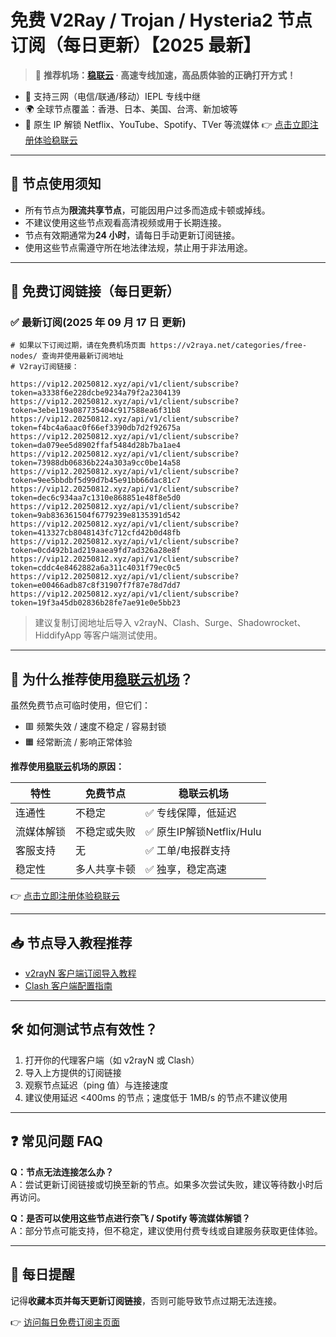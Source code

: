 # 免费 V2Ray / Trojan / Hysteria2 节点订阅（每日更新）【2025 最新】

> 🎯 **推荐机场：[稳联云](https://shortlink3.20250812.xyz/1) · 高速专线加速，高品质体验的正确打开方式！**

- 📶 支持三网（电信/联通/移动）IEPL 专线中继
- 🌍 全球节点覆盖：香港、日本、美国、台湾、新加坡等
- 🚀 原生 IP 解锁 Netflix、YouTube、Spotify、TVer 等流媒体
  👉 [点击立即注册体验稳联云](https://shortlink3.20250812.xyz/1)

---

## 📌 节点使用须知

- 所有节点为**限流共享节点**，可能因用户过多而造成卡顿或掉线。
- 不建议使用这些节点观看高清视频或用于长期连接。
- 节点有效期通常为**24 小时**，请每日手动更新订阅链接。
- 使用这些节点需遵守所在地法律法规，禁止用于非法用途。

---

## 🔗 免费订阅链接（每日更新）

### ✅ 最新订阅(2025 年 09 月 17 日 更新)

```code
# 如果以下订阅过期，请在免费机场页面 https://v2raya.net/categories/free-nodes/ 查询并使用最新订阅地址
# V2ray订阅链接：

https://vip12.20250812.xyz/api/v1/client/subscribe?token=a3338f6e228dcbe9234a79f2a2304139
https://vip12.20250812.xyz/api/v1/client/subscribe?token=3ebe119a087735404c917588ea6f31b8
https://vip12.20250812.xyz/api/v1/client/subscribe?token=f4bc4a6aac0f66ef3390db7d2f92675a
https://vip12.20250812.xyz/api/v1/client/subscribe?token=da079ee5d8902ffaf5484d28b7ba1ae4
https://vip12.20250812.xyz/api/v1/client/subscribe?token=73988db06836b224a303a9cc0be14a58
https://vip12.20250812.xyz/api/v1/client/subscribe?token=9ee5bbdbf5d99d7b45e91bb66dac81c7
https://vip12.20250812.xyz/api/v1/client/subscribe?token=dec6c934aa7c1310e868851e48f8e5d0
https://vip12.20250812.xyz/api/v1/client/subscribe?token=9ab836361504f6779239e8135391d542
https://vip12.20250812.xyz/api/v1/client/subscribe?token=413327cb8048143fc712cfd42b0d48fb
https://vip12.20250812.xyz/api/v1/client/subscribe?token=0cd492b1ad219aaea9fd7ad326a28e8f
https://vip12.20250812.xyz/api/v1/client/subscribe?token=cddc4e8462882a6a311c4031f79ec0c5
https://vip12.20250812.xyz/api/v1/client/subscribe?token=e00466adb87c8f31907f7f87e78d7dd7
https://vip12.20250812.xyz/api/v1/client/subscribe?token=19f3a45db02836b28fe7ae91e0e5bb23

```

> 建议复制订阅地址后导入 v2rayN、Clash、Surge、Shadowrocket、HiddifyApp 等客户端测试使用。

---

## 🚀 为什么推荐使用[稳联云机场](https://shortlink3.20250812.xyz/1)？

虽然免费节点可临时使用，但它们：

- 🟥 频繁失效 / 速度不稳定 / 容易封锁
- 🟧 经常断流 / 影响正常体验

**推荐使用[稳联云](https://shortlink3.20250812.xyz/1)机场的原因：**

| 特性 | 免费节点 | 稳联云机场 |
|------|----------|-------------|
| 连通性 | 不稳定 | ✅ 专线保障，低延迟 |
| 流媒体解锁 | 不稳定或失败 | ✅ 原生IP解锁Netflix/Hulu |
| 客服支持 | 无 | ✅ 工单/电报群支持 |
| 稳定性 | 多人共享卡顿 | ✅ 独享，稳定高速 |

👉 [点击立即注册体验稳联云](https://shortlink3.20250812.xyz/1)

---

## 📥 节点导入教程推荐

- [v2rayN 客户端订阅导入教程](https://www.v2raya.net/manual/import.html)
- [Clash 客户端配置指南](https://www.v2raya.net/manual/auto-pull.html)

---

## 🛠 如何测试节点有效性？

1. 打开你的代理客户端（如 v2rayN 或 Clash）
2. 导入上方提供的订阅链接
3. 观察节点延迟（ping 值）与连接速度
4. 建议使用延迟 <400ms 的节点；速度低于 1MB/s 的节点不建议使用

---

## ❓ 常见问题 FAQ

**Q：节点无法连接怎么办？**  
A：尝试更新订阅链接或切换至新的节点。如果多次尝试失败，建议等待数小时后再访问。

**Q：是否可以使用这些节点进行奈飞 / Spotify 等流媒体解锁？**  
A：部分节点可能支持，但不稳定，建议使用付费专线或自建服务获取更佳体验。

---

## 📅 每日提醒

记得**收藏本页并每天更新订阅链接**，否则可能导致节点过期无法连接。

👉 [访问每日免费订阅主页面](https://www.v2raya.net/free-nodes/free-v2ray-node-subscriptions.html)
